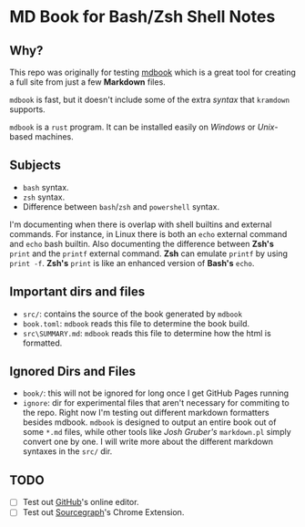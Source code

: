 # MD Book for Bash/Zsh Shell Notes

## Why?

This repo was originally for testing [mdbook](https://github.com/rust-lang/mdBook) which is a great tool for creating a full site from just a few **Markdown** files.

`mdbook` is fast, but it doesn't include some of the extra _syntax_ that `kramdown` supports.

`mdbook` is a `rust` program.  It can be installed easily on _Windows_ or _Unix_-based machines.

## Subjects

- `bash` syntax.
- `zsh` syntax.
- Difference between `bash`/`zsh` and `powershell` syntax.

I'm documenting when there is overlap with shell builtins and external commands.  For instance, in Linux there is both an `echo` external command and `echo` bash builtin.
Also documenting the difference between **Zsh's** `print` and the `printf` external command.  **Zsh** can emulate `printf` by using `print -f`.  **Zsh's** `print` is like an enhanced version of **Bash's** `echo`.

## Important dirs and files

- `src/`: contains the source of the book generated by `mdbook`
- `book.toml`: `mdbook` reads this file to determine the book build.
- `src\SUMMARY.md`: `mdbook` reads this file to determine how the html is formatted.

## Ignored Dirs and Files

- `book/`: this will not be ignored for long once I get GitHub Pages running
- `ignore`: dir for experimental files that aren't necessary for commiting to the repo.
  Right now I'm testing out different markdown formatters besides mdbook.  `mdbook` is designed to output an entire book
  out of some `*.md` files, while other tools like _Josh Gruber's_ `markdown.pl` simply convert one by one.
  I will write more about the different markdown syntaxes in the `src/` dir.

## TODO

- [ ] Test out [GitHub](https://github.com)'s online editor.
- [ ] Test out [Sourcegraph](https://github.com/sourcegraph/sourcegraph)'s Chrome Extension.
